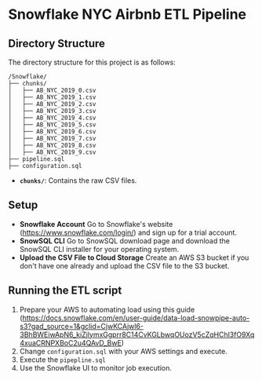 # Snowflake NYC Airbnb ETL Pipeline

## Directory Structure

The directory structure for this project is as follows:
```
/Snowflake/
├── chunks/
│   ├── AB_NYC_2019_0.csv
│   ├── AB_NYC_2019_1.csv
│   ├── AB_NYC_2019_2.csv
│   ├── AB_NYC_2019_3.csv
│   ├── AB_NYC_2019_4.csv
│   ├── AB_NYC_2019_5.csv
│   ├── AB_NYC_2019_6.csv
│   ├── AB_NYC_2019_7.csv
│   ├── AB_NYC_2019_8.csv
│   ├── AB_NYC_2019_9.csv
├── pipeline.sql
├── configuration.sql
```
- **`chunks/`**: Contains the raw CSV files.

## Setup

- **Snowflake Account** Go to Snowflake's website (https://www.snowflake.com/login/) and sign up for a trial account.
- **SnowSQL CLI** Go to SnowSQL download page and download the SnowSQL CLI installer for your operating system.
- **Upload the CSV File to Cloud Storage** Create an AWS S3 bucket if you don't have one already and upload the CSV file to the S3 bucket.

## Running the ETL script

1. Prepare your AWS to automating load using this guide (https://docs.snowflake.com/en/user-guide/data-load-snowpipe-auto-s3?gad_source=1&gclid=CjwKCAjwl6-3BhBWEiwApN6_kiZjlymxGgprr8C14CvKGLbwqOUozV5cZqHChl3fO9Xq4xuaCRNPXBoC2u4QAvD_BwE)
2. Change `configuration.sql` with your AWS settings and execute.
3. Execute the `pipepline.sql`
4. Use the Snowflake UI to monitor job execution.

